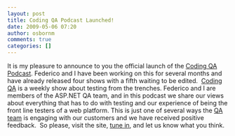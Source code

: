 ```yaml
---
layout: post
title: Coding QA Podcast Launched!
date: 2009-05-06 07:20
author: osbornm
comments: true
categories: []
---
```

It is my pleasure to announce to you the official launch of the <a href="http://www.codingqa.com/">Coding QA Podcast</a>. Federico and I have been working on this for several months and have already released four shows with a fifth waiting to be edited.  <a href="http://www.codingqa.com">Coding QA</a> is a weekly show about testing from the trenches. Federico and I are members of the ASP.NET QA team, and in this podcast we share our views about everything that has to do with testing and our experience of being the front line testers of a web platform. This is just one of several ways the <a href="http://weblogs.asp.net/asptest">QA team</a> is engaging with our customers and we have received positive feedback.  So please, visit the site, <a href="http://www.codingqa.com/">tune in</a>, and let us know what you think.
